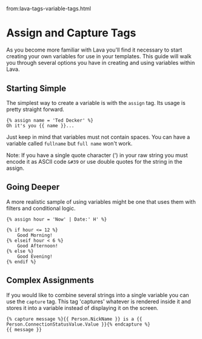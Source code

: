 # 
from:lava-tags-variable-tags.html

Assign and Capture Tags
=======================

As you become more familiar with Lava you'll find it necessary to start creating your own variables for use in your templates. This guide will walk you through several options you have in creating and using variables within Lava.

Starting Simple
---------------

The simplest way to create a variable is with the `assign` tag. Its usage is pretty straight forward.

```
{% assign name = 'Ted Decker' %}
Oh it's you {{ name }}...
```

Just keep in mind that variables must not contain spaces. You can have a variable called `fullname` but `full name` won't work.

Note: If you have a single quote character (') in your raw string you must encode it as ASCII code `&#39` or use double quotes for the string in the assign.

Going Deeper
------------

A more realistic sample of using variables might be one that uses them with filters and conditional logic.

```
{% assign hour = 'Now' | Date:' H' %}

{% if hour <= 12 %}
    Good Morning!
{% elseif hour < 6 %}
    Good Afternoon!
{% else %}    
    Good Evening!
{% endif %}
```

Complex Assignments
-------------------

If you would like to combine several strings into a single variable you can use the `capture` tag. This tag 'captures' whatever is rendered inside it and stores it into a variable instead of displaying it on the screen.

```
{% capture message %}{{ Person.NickName }} is a {{ Person.ConnectionStatusValue.Value }}{% endcapture %}
{{ message }}
```